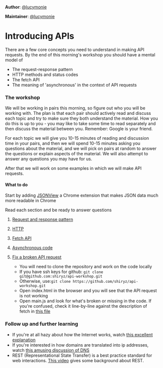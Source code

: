 **Author**: [@lucymonie](https://github.com/lucymonie)  

**Maintainer**: [@lucymonie](https://github.com/lucymonie)

# Introducing APIs

There are a few core concepts you need to understand in making API requests. By the end of this morning's workshop you should have a mental model of
- The request-response pattern
- HTTP methods and status codes
- The fetch API
- The meaning of 'asynchronous' in the context of API requests

### The workshop
We will be working in pairs this morning, so figure out who you will be working with. The plan is that each pair should actively read and discuss each topic and try to make sure they both understand the material. How you do this is up to you - you may like to take some time to read separately and then discuss the material between you. Remember: Google is your friend.

For each topic we will give you 10-15 minutes of reading and discussion time in your pairs, and then we will spend 10-15 minutes asking you questions about the material, and we will pick on pairs at random to answer the questions or explain aspects of the material. We will also attempt to answer any questions you may have for us.

After that we will work on some examples in which we will make API requests.

#### What to do
Start by adding [JSONView](https://chrome.google.com/webstore/detail/jsonview/chklaanhfefbnpoihckbnefhakgolnmc) a Chrome extension that makes JSON data much more readable in Chrome

Read each section and be ready to answer questions  

1. [Request and response pattern](../01-request-response.md)  

2. [HTTP](../02-http.md)  

3. [Fetch API](../03-fetch.md)  

4. [Asynchronous code](../04-asynchonous.md)  

5. [Fix a broken API request](../api-example)  
    - You will need to clone the repository and work on the code locally
    - If you have ssh keys for github: `git clone git@github.com:shiryz/api-workshop.git`
    - Otherwise, use:`git clone https://github.com/shiryz/api-workshop.git`
    - Open index.html in the browser and you will see that the API request is not working
    - Open main.js and look for what's broken or missing in the code. If you're confused, check it line-by-line against the description of fetch in [this file](../03-fetch.md)


### Follow up and further learning
- If you're at all hazy about how the Internet works, watch [this excellent explanation]( https://www.youtube.com/watch?v=7_LPdttKXPc)
- If you're interested in how domains are translated into ip addresses, watch [this amusing discussion of DNS](https://www.youtube.com/watch?v=72snZctFFtA)
- REST (Representational State Transfer) is a best practice standard for web interactions. [This video](https://www.youtube.com/watch?v=YCcAE2SCQ6k) gives some background about REST.
